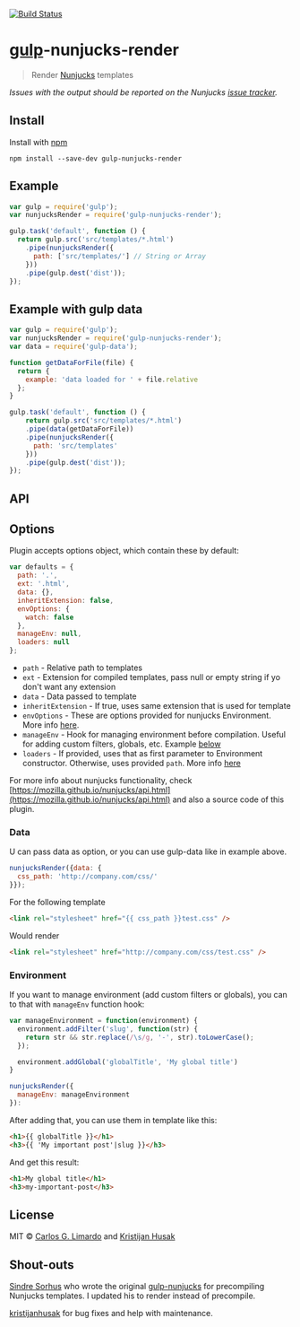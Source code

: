 [![Build Status](https://travis-ci.org/carlosl/gulp-nunjucks-render.svg?branch=master)](https://travis-ci.org/carlosl/gulp-nunjucks-render)

# [gulp](https://github.com/wearefractal/gulp)-nunjucks-render

> Render [Nunjucks](http://jlongster.github.io/nunjucks/) templates

*Issues with the output should be reported on the Nunjucks [issue tracker](https://github.com/jlongster/nunjucks/issues).*


## Install

Install with [npm](https://www.npmjs.com/package/gulp-nunjucks-render)

```
npm install --save-dev gulp-nunjucks-render
```


## Example

```js
var gulp = require('gulp');
var nunjucksRender = require('gulp-nunjucks-render');

gulp.task('default', function () {
  return gulp.src('src/templates/*.html')
    .pipe(nunjucksRender({
      path: ['src/templates/'] // String or Array
    }))
    .pipe(gulp.dest('dist'));
});
```

## Example with gulp data

```js
var gulp = require('gulp');
var nunjucksRender = require('gulp-nunjucks-render');
var data = require('gulp-data');

function getDataForFile(file) {
  return {
    example: 'data loaded for ' + file.relative
  };
}

gulp.task('default', function () {
	return gulp.src('src/templates/*.html')
    .pipe(data(getDataForFile))
    .pipe(nunjucksRender({
      path: 'src/templates'
    }))
    .pipe(gulp.dest('dist'));
});
```


## API

## Options
Plugin accepts options object, which contain these by default:

```js
var defaults = {
  path: '.',
  ext: '.html',
  data: {},
  inheritExtension: false,
  envOptions: {
    watch: false
  },
  manageEnv: null,
  loaders: null
};
```

* `path` - Relative path to templates
* `ext` - Extension for compiled templates, pass null or empty string if yo don't want any extension
* `data` - Data passed to template
* `inheritExtension` - If true, uses same extension that is used for template
* `envOptions` - These are options provided for nunjucks Environment. More info [here](https://mozilla.github.io/nunjucks/api.html#configure).
* `manageEnv` - Hook for managing environment before compilation. Useful for adding custom filters, globals, etc. Example [below](#environment)
* `loaders` - If provided, uses that as first parameter to Environment constructor. Otherwise, uses provided `path`. More info [here](https://mozilla.github.io/nunjucks/api.html#environment)

For more info about nunjucks functionality, check [https://mozilla.github.io/nunjucks/api.html](https://mozilla.github.io/nunjucks/api.html) and also a source code of this plugin.


### Data
U can pass data as option, or you can use gulp-data like in example above.

```js
nunjucksRender({data: {
  css_path: 'http://company.com/css/'
}});
```

For the following template
```html
<link rel="stylesheet" href="{{ css_path }}test.css" />
```

Would render
```html
<link rel="stylesheet" href="http://company.com/css/test.css" />
```

### Environment

If you want to manage environment (add custom filters or globals), you can to that with `manageEnv` function hook:

```javascript
var manageEnvironment = function(environment) {
  environment.addFilter('slug', function(str) {
    return str && str.replace(/\s/g, '-', str).toLowerCase();
  });

  environment.addGlobal('globalTitle', 'My global title')
}

nunjucksRender({
  manageEnv: manageEnvironment
}):
```

After adding that, you can use them in template like this:

```html
<h1>{{ globalTitle }}</h1>
<h3>{{ 'My important post'|slug }}</h3>
```

And get this result:

```html
<h1>My global title</h1>
<h3>my-important-post</h3>
```

## License

MIT © [Carlos G. Limardo](http://limardo.org) and [Kristijan Husak](http://kristijanhusak.com)

## Shout-outs

[Sindre Sorhus](http://sindresorhus.com/) who wrote the original [gulp-nunjucks](https://www.npmjs.org/package/gulp-nunjucks) for precompiling Nunjucks templates. I updated his to render instead of precompile.

[kristijanhusak](http://github.com/kristijanhusak) for bug fixes and help with maintenance.
